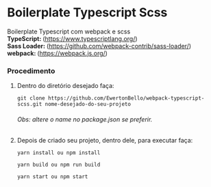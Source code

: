 # Boilerplate Typescript Scss
Boilerplate Typescript com webpack e scss<br/>
<Strong>TypeScript: </Strong>(https://www.typescriptlang.org/)<br/>
<Strong>Sass Loader: </Strong>(https://github.com/webpack-contrib/sass-loader/)<br/>
<Strong>webpack: </Strong>(https://webpack.js.org/)

### Procedimento

1. Dentro do diretório desejado faça:
    ```
    git clone https://github.com/EwertonBello/webpack-typescript-scss.git nome-desejado-do-seu-projeto
    ```
    <h6>Obs: altere o name no package.json se preferir.</h6>
2. Depois de criado seu projeto, dentro dele, para executar faça:<br/>
    ```
    yarn install ou npm install
    
    yarn build ou npm run build
    
    yarn start ou npm start
    ```
